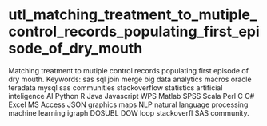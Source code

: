 # utl_matching_treatment_to_mutiple_control_records_populating_first_episode_of_dry_mouth
Matching treatment to mutiple control records populating first episode of dry mouth. Keywords: sas sql join merge big data analytics macros oracle teradata mysql sas communities stackoverflow statistics artificial inteligence AI Python R Java Javascript WPS Matlab SPSS Scala Perl C C# Excel MS Access JSON graphics maps NLP natural language processing machine learning igraph DOSUBL DOW loop stackoverfl SAS community.

